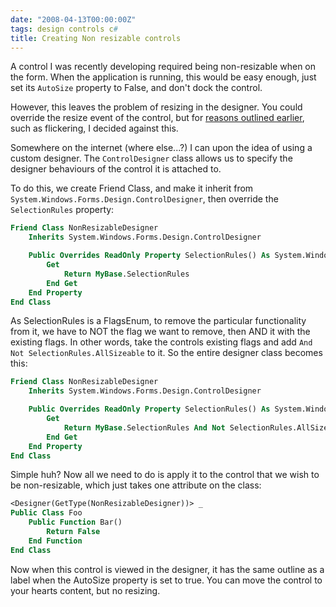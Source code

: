```yaml
---
date: "2008-04-13T00:00:00Z"
tags: design controls c#
title: Creating Non resizable controls
---
```


A control I was recently developing required being non-resizable when on the form.  When the application is running, this would be easy enough, just set its `AutoSize` property to False, and don't dock the control.

However, this leaves the problem of resizing in the designer.  You could override the resize event of the control, but for [reasons outlined earlier][previous-solution], such as flickering, I decided against this.

Somewhere on the internet (where else...?) I can upon the idea of using a custom designer.  The `ControlDesigner` class allows us to specify the designer behaviours of the control it is attached to.

To do this, we create Friend Class, and make it inherit from `System.Windows.Forms.Design.ControlDesigner`, then override the `SelectionRules` property:

```vb
Friend Class NonResizableDesigner
	Inherits System.Windows.Forms.Design.ControlDesigner

	Public Overrides ReadOnly Property SelectionRules() As System.Windows.Forms.Design.SelectionRules
		Get
			Return MyBase.SelectionRules
		End Get
	End Property
End Class
```

As SelectionRules is a FlagsEnum, to remove the particular functionality from it, we have to NOT the flag we want to remove, then AND it with the existing flags.  In other words, take the controls existing flags and add `And Not SelectionRules.AllSizeable` to it.  So the entire designer class becomes this:

```vb
Friend Class NonResizableDesigner
	Inherits System.Windows.Forms.Design.ControlDesigner

	Public Overrides ReadOnly Property SelectionRules() As System.Windows.Forms.Design.SelectionRules
		Get
			Return MyBase.SelectionRules And Not SelectionRules.AllSizeable
		End Get
	End Property
End Class
```

Simple huh?  Now all we need to do is apply it to the control that we wish to be non-resizable, which just takes one attribute on the class:

```vb
<Designer(GetType(NonResizableDesigner))> _
Public Class Foo
	Public Function Bar()
		Return False
	End Function
End Class
```

Now when this control is viewed in the designer, it has the same outline as a label when the AutoSize property is set to true.  You can move the control to your hearts content, but no resizing.

[previous-solution]: http://www.stormbase.net/index.php?id=32
